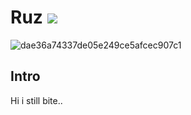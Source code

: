 # Ruz ![](https://komarev.com/ghpvc/?username=Vlegrast&color=red)

![dae36a74337de05e249ce5afcec907c1](https://github.com/user-attachments/assets/494f576c-b7f5-43d0-a9f2-bbfa24248d86)


## Intro
Hi i still bite..
